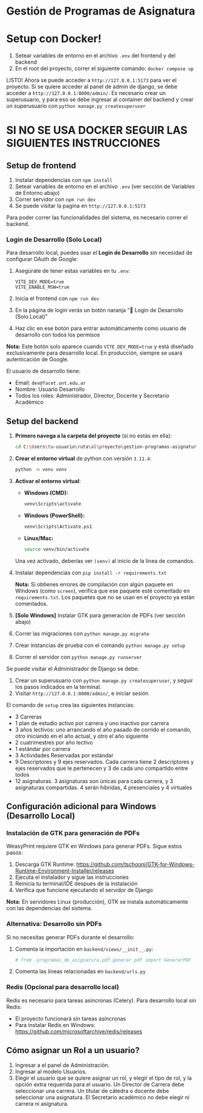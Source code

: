 # Gestión de Programas de Asignatura

# Setup con Docker!
1. Setear variables de entorno en el archivo `.env` del frontend y del backend
2. En el root del proyecto, correr el siguiente comando: `docker compose up`

LISTO! Ahora se puede acceder a `http://127.0.0.1:5173` para ver el proyecto. 
Si se quiere acceder al panel de admin de django, se debe acceder a `http://127.0.0.1:8000/admin/`.
Es necesario crear un superusuario, y para eso se debe ingresar al container del backend y crear un superusuario con `python manage.py createsuperuser`

# SI NO SE USA DOCKER SEGUIR LAS SIGUIENTES INSTRUCCIONES
## Setup de frontend
1. Instalar dependencias con `npm install`
2. Setear variables de entorno en el archivo `.env` (ver sección de Variables de Entorno abajo)
3. Correr servidor con `npm run dev`
4. Se puede visitar la pagina en `http://127.0.0.1:5173`

Para poder correr las funcionalidades del sistema, es necesario correr el backend.

### Login de Desarrollo (Solo Local)

Para desarrollo local, puedes usar el **Login de Desarrollo** sin necesidad de configurar OAuth de Google:

1. Asegúrate de tener estas variables en tu `.env`:
   ```
   VITE_DEV_MODE=true
   VITE_ENABLE_MSW=true
   ```

2. Inicia el frontend con `npm run dev`

3. En la página de login verás un botón naranja "🔧 Login de Desarrollo (Solo Local)"

4. Haz clic en ese botón para entrar automáticamente como usuario de desarrollo con todos los permisos

**Nota:** Este botón solo aparece cuando `VITE_DEV_MODE=true` y está diseñado exclusivamente para desarrollo local. En producción, siempre se usará autenticación de Google.

El usuario de desarrollo tiene:
- Email: `dev@facet.unt.edu.ar`
- Nombre: Usuario Desarrollo
- Todos los roles: Administrador, Director, Docente y Secretario Académico 

## Setup del backend
1. **Primero navega a la carpeta del proyecto** (si no estás en ella):
   ```bash
   cd C:\Users\tu-usuario\ruta\al\proyecto\gestion-programas-asignatura
   ```

2. **Crear el entorno virtual** de python con versión `3.11.4`:
   ```bash
   python -m venv venv
   ```

3. **Activar el entorno virtual**:
   - **Windows (CMD):**
     ```bash
     venv\Scripts\activate
     ```
   - **Windows (PowerShell):**
     ```bash
     venv\Scripts\Activate.ps1
     ```
   - **Linux/Mac:**
     ```bash
     source venv/bin/activate
     ```

   Una vez activado, deberías ver `(venv)` al inicio de la línea de comandos.

4. Instalar dependencias con `pip install -r requirements.txt`

   **Nota:** Si obtienes errores de compilación con algún paquete en Windows (como `screen`), verifica que ese paquete esté comentado en `requirements.txt`. Los paquetes que no se usan en el proyecto ya están comentados.

5. **[Solo Windows]** Instalar GTK para generación de PDFs (ver sección abajo)
6. Correr las migraciones con `python manage.py migrate`
7. Crear instancias de prueba con el comando `python manage.py setup`
8. Correr el servidor con `python manage.py runserver`

Se puede visitar el Administrador de Django se debe:
1. Crear un superusuario con `python manage.py createsuperuser`, y seguir los pasos indicados en la terminal.
2. Visitar `http://127.0.0.1:8000/admin/`, e iniciar sesión

El comando de `setup` crea las siguientes instancias:
- 3 Carreras
- 1 plan de estudio activo por carrera y uno inactivo por carrera
- 3 años lectivos: uno arrancando el año pasado de corrido el comando, otro iniciando en el año actual, y otro el año siguiente
- 2 cuatrimestres por año lectivo
- 1 estándar por carrera
- 3 Actividades Reservadas por estándar
- 9 Descriptores y 9 ejes reservados. Cada carrera tiene 2 descriptores y ejes reservados que le pertenecen y 3 de cada uno compartido entre todos
- 12 asignaturas. 3 asignaturas son únicas para cada carrera, y 3 asignaturas compartidas. 4 serán híbridas, 4 presenciales y 4 virtuales 

## Configuración adicional para Windows (Desarrollo Local)

### Instalación de GTK para generación de PDFs
WeasyPrint requiere GTK en Windows para generar PDFs. Sigue estos pasos:

1. Descarga GTK Runtime: https://github.com/tschoonj/GTK-for-Windows-Runtime-Environment-Installer/releases
2. Ejecuta el instalador y sigue las instrucciones
3. Reinicia tu terminal/IDE después de la instalación
4. Verifica que funcione ejecutando el servidor de Django

**Nota:** En servidores Linux (producción), GTK se instala automáticamente con las dependencias del sistema.

### Alternativa: Desarrollo sin PDFs
Si no necesitas generar PDFs durante el desarrollo:
1. Comenta la importación en `backend/views/__init__.py`:
   ```python
   # from .programas_de_asignatura.pdf.generar_pdf import GenerarPDF
   ```
2. Comenta las líneas relacionadas en `backend/urls.py`

### Redis (Opcional para desarrollo local)
Redis es necesario para tareas asíncronas (Celery). Para desarrollo local sin Redis:
- El proyecto funcionará sin tareas asíncronas
- Para instalar Redis en Windows: https://github.com/microsoftarchive/redis/releases

## Cómo asignar un Rol a un usuario?
1. Ingresar a el panel de Administración.
2. Ingresar al modelo Usuarios.
3. Elegir el usuario que se quiere asignar un rol, y elegir el tipo de rol, y la opción extra requerida para el usuario. Un Director de Carrera debe seleccionar una carrera. Un titular de cátedra o docente debe seleccionar una asignatura. El Secretario académico no debe elegir ni carrera ni asignatura. 